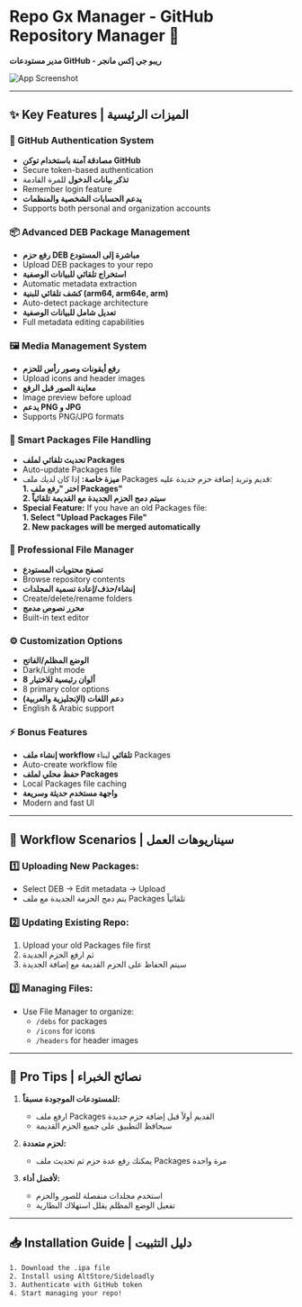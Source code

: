 # Repo Gx Manager - GitHub Repository Manager 🌟  
**مدير مستودعات GitHub - ريبو جي إكس مانجر**  

![App Screenshot](https://via.placeholder.com/800x400?text=Repo+Gx+Manager+Screenshots)

---

## ✨ Key Features | الميزات الرئيسية  

### 🔐 GitHub Authentication System  
- **مصادقة آمنة باستخدام توكن GitHub**  
- Secure token-based authentication  
- **تذكر بيانات الدخول** للمرة القادمة  
- Remember login feature  
- **يدعم الحسابات الشخصية والمنظمات**  
- Supports both personal and organization accounts  

### 📦 Advanced DEB Package Management  
- **رفع حزم DEB مباشرة إلى المستودع**  
- Upload DEB packages to your repo  
- **استخراج تلقائي للبيانات الوصفية**  
- Automatic metadata extraction  
- **كشف تلقائي للبنية (arm64, arm64e, arm)**  
- Auto-detect package architecture  
- **تعديل شامل للبيانات الوصفية**  
- Full metadata editing capabilities  

### 🖼️ Media Management System  
- **رفع أيقونات وصور رأس للحزم**  
- Upload icons and header images  
- **معاينة الصور قبل الرفع**  
- Image preview before upload  
- **يدعم PNG و JPG**  
- Supports PNG/JPG formats  

### 🔄 Smart Packages File Handling  
- **تحديث تلقائي لملف Packages**  
- Auto-update Packages file  
- **ميزة خاصة:** إذا كان لديك ملف Packages قديم وتريد إضافة حزم جديدة عليه:  
  **1. اختر "رفع ملف Packages"**  
  **2. سيتم دمج الحزم الجديدة مع القديمة تلقائياً**  
- **Special Feature:** If you have an old Packages file:  
  **1. Select "Upload Packages File"**  
  **2. New packages will be merged automatically**  

### 📁 Professional File Manager  
- **تصفح محتويات المستودع**  
- Browse repository contents  
- **إنشاء/حذف/إعادة تسمية المجلدات**  
- Create/delete/rename folders  
- **محرر نصوص مدمج**  
- Built-in text editor  

### ⚙️ Customization Options  
- **الوضع المظلم/الفاتح**  
- Dark/Light mode  
- **8 ألوان رئيسية للاختيار**  
- 8 primary color options  
- **دعم اللغات (الإنجليزية والعربية)**  
- English & Arabic support  

### ⚡ Bonus Features  
- **إنشاء ملف workflow تلقائي** لبناء Packages  
- Auto-create workflow file  
- **حفظ محلي لملف Packages**  
- Local Packages file caching  
- **واجهة مستخدم حديثة وسريعة**  
- Modern and fast UI  

---

## 🚀 Workflow Scenarios | سيناريوهات العمل  

### 1️⃣ Uploading New Packages:  
- Select DEB → Edit metadata → Upload  
- يتم دمج الحزمة الجديدة مع ملف Packages تلقائياً  

### 2️⃣ Updating Existing Repo:  
1. Upload your old Packages file first  
2. ثم ارفع الحزم الجديدة  
3. سيتم الحفاظ على الحزم القديمة مع إضافة الجديدة  

### 3️⃣ Managing Files:  
- Use File Manager to organize:  
  - `/debs` for packages  
  - `/icons` for icons  
  - `/headers` for header images  

---

## 📝 Pro Tips | نصائح الخبراء  

1. **للمستودعات الموجودة مسبقاً:**  
   - ارفع ملف Packages القديم أولاً قبل إضافة حزم جديدة  
   - سيحافظ التطبيق على جميع الحزم القديمة  

2. **لحزم متعددة:**  
   - يمكنك رفع عدة حزم ثم تحديث ملف Packages مرة واحدة  

3. **لأفضل أداء:**  
   - استخدم مجلدات منفصلة للصور والحزم  
   - تفعيل الوضع المظلم يقلل استهلاك البطارية  

---

## 📥 Installation Guide | دليل التثبيت  

```bash
1. Download the .ipa file
2. Install using AltStore/Sideloadly
3. Authenticate with GitHub token
4. Start managing your repo!